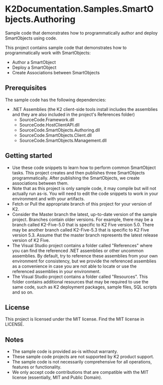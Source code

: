 # K2Documentation.Samples.SmartObjects.Authoring
Sample code that demonstrates how to programmatically author and deploy SmartObjects using code.

This project contains sample code that demonstrates how to programmatically work with SmartObjects: 
* Author a SmartObject
* Deploy a SmartObject
* Create Associations between SmartObjects

## Prerequisites
The sample code has the following dependencies: 
* .NET Assemblies (the K2 client-side tools install includes the assemblies and they are also included in the project's References folder)
  * SourceCode.Framework.dll 
  * SourceCode.HostClientAPI.dll
  * SourceCode.SmartObjects.Authoring.dll
  * SourceCode.SmartObjects.Client.dll
  * SourceCode.SmartObjects.Management.dll

## Getting started
* Use these code snippets to learn how to perform common SmartObject tasks. This project creates and then publishes three SmartObjects programmatically. After publishing the SmartObjects, we create associations between them. 
* Note that as this project is only sample code, it may compile but will not actually run as-is. You will need to edit the code snippets to work in your environment and with your artifacts. 
* Fetch or Pull the appropriate branch of this project for your version of K2. 
* Consider the Master branch the latest, up-to-date version of the sample project. Branches contain older versions. For example, there may be a branch called K2-Five-5.0 that is specific to K2 Five version 5.0. There may be another branch called K2-Five-5.3 that is specific to K2 Five version 5.3. Assume that the master branch represents the latest release version of K2 Five. 
* The Visual Studio project contains a folder called "References" where you can find the referenced .NET assemblies or other uncommon assemblies. By default, try to reference these assemblies from your own environment for consistency, but we provide the referenced assemblies as a convenience in case you are not able to locate or use the referenced assemblies in your environment. 
* The Visual Studio project contains a folder called "Resources". This folder contains additional resources that may be required to use the same code, such as K2 deployment packages, sample files, SQL scripts and so on. 
   
## License
This project is licensed under the MIT license. Find the MIT license in LICENSE.

## Notes
 * The sample code is provided as-is without warranty.
 * These sample code projects are not supported by K2 product support. 
 * The sample code is not necessarily comprehensive for all operations, features or functionality. 
 * We only accept code contributions that are compatible with the MIT license (essentially, MIT and Public Domain).
